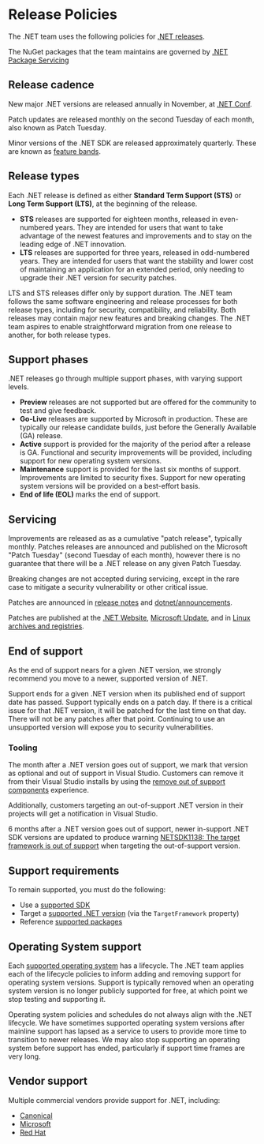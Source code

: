 # Release Policies

The .NET team uses the following policies for [.NET releases](releases.md).

The NuGet packages that the team maintains are governed by [.NET Package Servicing](./Documentation/policies/package-servicing.md)

## Release cadence

New major .NET versions are released annually in November, at [.NET Conf](https://www.dotnetconf.net/).

Patch updates are released monthly on the second Tuesday of each month, also known as Patch Tuesday.

Minor versions of the .NET SDK are released approximately quarterly. These are known as [feature bands](https://learn.microsoft.com/dotnet/core/releases-and-support#feature-bands-sdk-only).

## Release types

Each .NET release is defined as either **Standard Term Support (STS)** or **Long Term Support (LTS)**, at the beginning of the release.

* **STS** releases are supported for eighteen months, released in even-numbered years. They are intended for users that want to take advantage of the newest features and improvements and to stay on the leading edge of .NET innovation.
* **LTS** releases are supported for three years, released in odd-numbered years. They are intended for users that want the stability and lower cost of maintaining an application for an extended period, only needing to upgrade their .NET version for security patches.

LTS and STS releases differ only by support duration. The .NET team follows the same software engineering and release processes for both release types, including for security, compatibility, and reliability. Both releases may contain major new features and breaking changes. The .NET team aspires to enable straightforward migration from one release to another, for both release types.

## Support phases

.NET releases go through multiple support phases, with varying support levels.

* **Preview** releases are not supported but are offered for the community to test and give feedback.
* **Go-Live** releases are supported by Microsoft in production. These are typically our release candidate builds, just before the Generally Available (GA) release.
* **Active** support is provided for the majority of the period after a release is GA. Functional and security improvements will be provided, including support for new operating system versions.
* **Maintenance** support is provided for the last six months of support. Improvements are limited to security fixes. Support for new operating system versions will be provided on a best-effort basis.
* **End of life (EOL)** marks the end of support.

## Servicing

Improvements are released as as a cumulative "patch release", typically monthly. Patches releases are announced and published on the Microsoft "Patch Tuesday" (second Tuesday of each month), however there is no guarantee that there will be a .NET release on any given Patch Tuesday.

Breaking changes are not accepted during servicing, except in the rare case to mitigate a security vulnerability or other critical issue.

Patches are announced in [release notes](release-notes/README.md) and [dotnet/announcements](https://github.com/dotnet/announcements/labels/Monthly-Update).

Patches are published at the [.NET Website](https://dotnet.microsoft.com/download/dotnet), [Microsoft Update](https://devblogs.microsoft.com/dotnet/net-core-updates-coming-to-microsoft-update/), and in [Linux archives and registries](./linux.md).

## End of support

As the end of support nears for a given .NET version, we strongly recommend you move to a newer, supported version of .NET.

Support ends for a given .NET version when its published end of support date has passed. Support typically ends on a patch day. If there is a critical issue for that .NET version, it will be patched for the last time on that day. There will not be any patches after that point. Continuing to use an unsupported version will expose you to security vulnerabilities.

### Tooling

The month after a .NET version goes out of support, we mark that version as optional and out of support in Visual Studio. Customers can remove it from their Visual Studio installs by using the [remove out of support components](https://devblogs.microsoft.com/visualstudio/removing-out-of-support-components-from-your-visual-studio-installations/) experience.

Additionally, customers targeting an out-of-support .NET version in their projects will get a notification in Visual Studio.

6 months after a .NET version goes out of support, newer in-support .NET SDK versions are updated to produce warning [NETSDK1138: The target framework is out of support](https://learn.microsoft.com/dotnet/core/tools/sdk-errors/netsdk1138) when targeting the out-of-support version.

## Support requirements

To remain supported, you must do the following:

* Use a [supported SDK](https://dotnet.microsoft.com/download)
* Target a [supported .NET version](./releases.md) (via the `TargetFramework` property)
* Reference [supported packages](./Documentation/policies/package-servicing.md)

## Operating System support

Each [supported operating system](os-lifecycle-policy.md) has a lifecycle. The .NET team applies each of the lifecycle policies to inform adding and removing support for operating system versions. Support is typically removed when an operating system version is no longer publicly supported for free, at which point we stop testing and supporting it.

Operating system policies and schedules do not always align with the .NET lifecycle. We have sometimes supported operating system versions after mainline support has lapsed as a service to users to provide more time to transition to newer releases. We may also stop supporting an operating system before support has ended, particularly if support time frames are very long.

## Vendor support

Multiple commercial vendors provide support for .NET, including:

* [Canonical](https://ubuntu.com/blog/install-dotnet-on-ubuntu)
* [Microsoft](microsoft-support.md)
* [Red Hat](http://redhatloves.net/)
